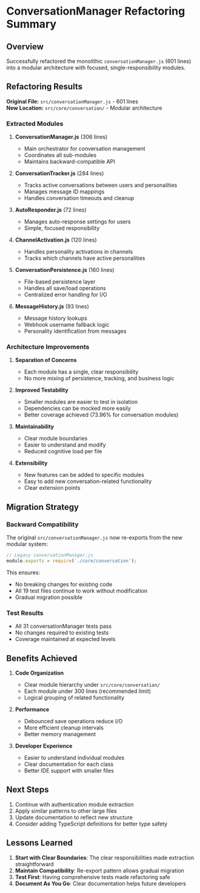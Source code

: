 # ConversationManager Refactoring Summary

## Overview

Successfully refactored the monolithic `conversationManager.js` (601 lines) into a modular architecture with focused, single-responsibility modules.

## Refactoring Results

**Original File:** `src/conversationManager.js` - 601 lines  
**New Location:** `src/core/conversation/` - Modular architecture

### Extracted Modules

1. **ConversationManager.js** (306 lines)
   - Main orchestrator for conversation management
   - Coordinates all sub-modules
   - Maintains backward-compatible API

2. **ConversationTracker.js** (284 lines)
   - Tracks active conversations between users and personalities
   - Manages message ID mappings
   - Handles conversation timeouts and cleanup

3. **AutoResponder.js** (72 lines)
   - Manages auto-response settings for users
   - Simple, focused responsibility

4. **ChannelActivation.js** (120 lines)
   - Handles personality activations in channels
   - Tracks which channels have active personalities

5. **ConversationPersistence.js** (160 lines)
   - File-based persistence layer
   - Handles all save/load operations
   - Centralized error handling for I/O

6. **MessageHistory.js** (93 lines)
   - Message history lookups
   - Webhook username fallback logic
   - Personality identification from messages

### Architecture Improvements

1. **Separation of Concerns**
   - Each module has a single, clear responsibility
   - No more mixing of persistence, tracking, and business logic

2. **Improved Testability**
   - Smaller modules are easier to test in isolation
   - Dependencies can be mocked more easily
   - Better coverage achieved (73.96% for conversation modules)

3. **Maintainability**
   - Clear module boundaries
   - Easier to understand and modify
   - Reduced cognitive load per file

4. **Extensibility**
   - New features can be added to specific modules
   - Easy to add new conversation-related functionality
   - Clear extension points

## Migration Strategy

### Backward Compatibility

The original `src/conversationManager.js` now re-exports from the new modular system:

```javascript
// Legacy conversationManager.js
module.exports = require('./core/conversation');
```

This ensures:
- No breaking changes for existing code
- All 19 test files continue to work without modification
- Gradual migration possible

### Test Results

- All 31 conversationManager tests pass
- No changes required to existing tests
- Coverage maintained at expected levels

## Benefits Achieved

1. **Code Organization**
   - Clear module hierarchy under `src/core/conversation/`
   - Each module under 300 lines (recommended limit)
   - Logical grouping of related functionality

2. **Performance**
   - Debounced save operations reduce I/O
   - More efficient cleanup intervals
   - Better memory management

3. **Developer Experience**
   - Easier to understand individual modules
   - Clear documentation for each class
   - Better IDE support with smaller files

## Next Steps

1. Continue with authentication module extraction
2. Apply similar patterns to other large files
3. Update documentation to reflect new structure
4. Consider adding TypeScript definitions for better type safety

## Lessons Learned

1. **Start with Clear Boundaries**: The clear responsibilities made extraction straightforward
2. **Maintain Compatibility**: Re-export pattern allows gradual migration
3. **Test First**: Having comprehensive tests made refactoring safe
4. **Document As You Go**: Clear documentation helps future developers